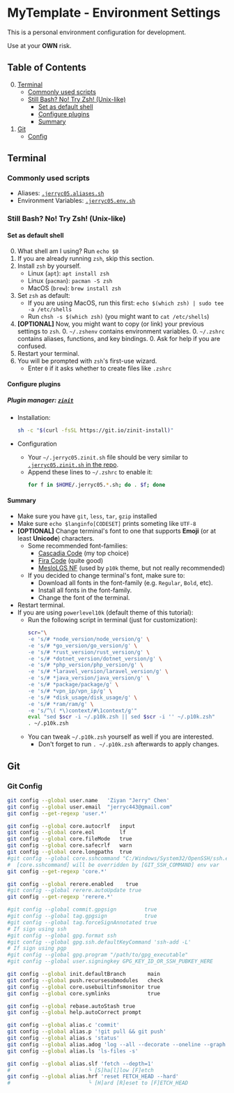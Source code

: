 # MyTemplate - Environment Settings

This is a personal environment configuration for development.

Use at your **OWN** risk.

## Table of Contents

0. [Terminal](#terminal)
    - [Commonly used scripts](#commonly-used-scripts)
    - [Still Bash? No! Try Zsh! (Unix-like)](#still-bash-no-try-zsh-unix-like)
        - [Set as default shell](#set-as-default-shell)
        - [Configure plugins](#configure-plugins)
        - [Summary](#summary)
0. [Git](#git)
    - [Config](#git-config)

## Terminal

### Commonly used scripts

- Aliases: [`.jerryc05.aliases.sh`](https://github.com/jerryc05/MyTemplate/blob/__env-settings/.jerryc05.aliases.sh)
- Environment Variables: [`.jerryc05.env.sh`](https://github.com/jerryc05/MyTemplate/blob/__env-settings/.jerryc05.env.sh)

### Still Bash? No! Try Zsh! (Unix-like)

#### Set as default shell

0. What shell am I using? Run `echo $0`
0. If you are already running `zsh`, skip this section.
0. Install `zsh` by yourself.
    - Linux (`apt`): `apt install zsh`
    - Linux (`pacman`): `pacman -S zsh`
    - MacOS (`brew`): `brew install zsh`
0. Set `zsh` as default:
    - If you are using MacOS, run this first: `echo $(which zsh) | sudo tee -a /etc/shells`
    - Run `chsh -s $(which zsh)` (you might want to `cat /etc/shells`)
0. **[OPTIONAL]** Now, you might want to copy (or link) your previous settings to `zsh`.
    0. `~/.zshenv` contains environment variables.
    0. `~/.zshrc` contains aliases, functions, and key bindings.
    0. Ask for help if you are confused.
0. Restart your terminal.
0. You will be prompted with `zsh`'s first-use wizard.
    - Enter `0` if it asks whether to create files like `.zshrc`

#### Configure plugins

##### Plugin manager: [`zinit`](https://github.com/zdharma-continuum/zinit)

- Installation:
  ```sh
  sh -c "$(curl -fsSL https://git.io/zinit-install)"
  ```

- Configuration
  - Your `~/.jerryc05.zinit.sh` file should be very similar to [`.jerryc05.zinit.sh` in the repo](https://github.com/jerryc05/MyTemplate/blob/env/.jerryc05.zinit.sh).
  - Append these lines to `~/.zshrc` to enable it:
    ```sh
    for f in $HOME/.jerryc05.*.sh; do . $f; done
    ```

#### Summary

- Make sure you have `git`, `less`, `tar`, `gzip` installed
- Make sure `echo $langinfo[CODESET]` prints someting like `UTF-8`
- **[OPTIONAL]** Change terminal's font to one that supports **Emoji** (or at least **Unicode**) characters.
    - Some recommended font-families:
        - [Cascadia Code](https://github.com/microsoft/cascadia-code) (my top choice)
        - [Fira Code](https://github.com/tonsky/FiraCode) (quite good)
        - [MesloLGS NF](https://github.com/romkatv/powerlevel10k/blob/master/font.md) (used by `p10k` theme, but not really recommended)
    - If you decided to change terminal's font, make sure to:
        - Download all fonts in the font-family (e.g. `Regular`, `Bold`, etc).
        - Install all fonts in the font-family.
        - Change the font of the terminal.
- Restart terminal.
- If you are using `powerlevel10k` (default theme of this tutorial):
    -   Run the following script in terminal (just for customization):
        ```sh
        scr="\
        -e 's/# *node_version/node_version/g' \
        -e 's/# *go_version/go_version/g' \
        -e 's/# *rust_version/rust_version/g' \
        -e 's/# *dotnet_version/dotnet_version/g' \
        -e 's/# *php_version/php_version/g' \
        -e 's/# *laravel_version/laravel_version/g' \
        -e 's/# *java_version/java_version/g' \
        -e 's/# *package/package/g' \
        -e 's/# *vpn_ip/vpn_ip/g' \
        -e 's/# *disk_usage/disk_usage/g' \
        -e 's/# *ram/ram/g' \
        -e 's/^\( *\)context/#\1context/g'"
        eval "sed $scr -i ~/.p10k.zsh || sed $scr -i '' ~/.p10k.zsh"
        . ~/.p10k.zsh
        ```
    -   You can tweak `~/.p10k.zsh` yourself as well if you are interested.
        -   Don't forget to run `. ~/.p10k.zsh` afterwards to apply changes.

## Git

### Git Config
```sh
git config --global user.name   'Ziyan "Jerry" Chen'
git config --global user.email  "jerryc443@gmail.com"
git config --get-regexp 'user.*'

git config --global core.autocrlf   input
git config --global core.eol        lf
git config --global core.fileMode   true
git config --global core.safecrlf   warn
git config --global core.longpaths  true
#git config --global core.sshcommand "C:/Windows/System32/OpenSSH/ssh.exe"
#  [core.sshcommand] will be overridden by [GIT_SSH_COMMAND] env var
git config --get-regexp 'core.*'

git config --global rerere.enabled    true
#git config --global rerere.autoUpdate true
git config --get-regexp 'rerere.*'

#git config --global commit.gpgsign         true
#git config --global tag.gpgsign            true
#git config --global tag.forceSignAnnotated true
# If sign using ssh
#git config --global gpg.format ssh
#git config --global gpg.ssh.defaultKeyCommand 'ssh-add -L'
# If sign using pgp
#git config --global gpg.program "/path/to/gpg_executable"
#git config --global user.signingkey GPG_KEY_ID_OR_SSH_PUBKEY_HERE

git config --global init.defaultBranch       main
git config --global push.recursesubmodules   check
git config --global core.usebuiltinfsmonitor true
git config --global core.symlinks            true

git config --global rebase.autoStash true
git config --global help.autoCorrect prompt

git config --global alias.c 'commit'
git config --global alias.p '!git pull && git push'
git config --global alias.s 'status'
git config --global alias.adog 'log --all --decorate --oneline --graph'
git config --global alias.ls 'ls-files -s'

git config --global alias.slf 'fetch --depth=1'
#                         └ [S]ha[l]low [F]etch
git config --global alias.hrf 'reset FETCH_HEAD --hard'
#                         └ [H]ard [R]eset to [F]ETCH_HEAD
```
